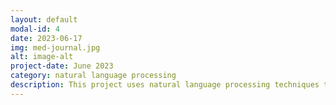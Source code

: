 ```yaml
---
layout: default
modal-id: 4
date: 2023-06-17
img: med-journal.jpg
alt: image-alt
project-date: June 2023
category: natural language processing
description: This project uses natural language processing techniques to classify journal abstract into 5 different categories with approximately 60% accuracy. The original dataset is from Kaggle.
---
```

